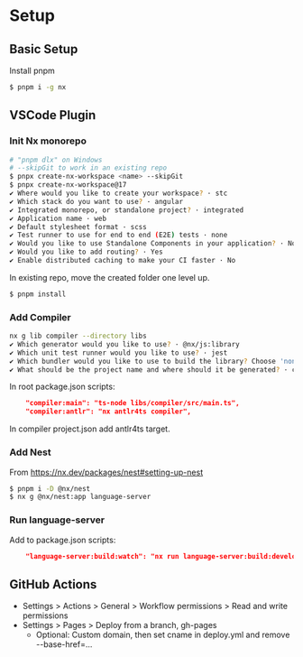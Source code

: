# Setup

## Basic Setup

Install pnpm

```sh
$ pnpm i -g nx
```

## VSCode Plugin

### Init Nx monorepo

```sh
# "pnpm dlx" on Windows
# --skipGit to work in an existing repo
$ pnpx create-nx-workspace <name> --skipGit
$ pnpx create-nx-workspace@17
✔ Where would you like to create your workspace? · stc
✔ Which stack do you want to use? · angular
✔ Integrated monorepo, or standalone project? · integrated
✔ Application name · web
✔ Default stylesheet format · scss
✔ Test runner to use for end to end (E2E) tests · none
✔ Would you like to use Standalone Components in your application? · No
✔ Would you like to add routing? · Yes
✔ Enable distributed caching to make your CI faster · No
```

In existing repo, move the created folder one level up.

```sh
$ pnpm install
```

### Add Compiler

```sh
nx g lib compiler --directory libs
✔ Which generator would you like to use? · @nx/js:library
✔ Which unit test runner would you like to use? · jest
✔ Which bundler would you like to use to build the library? Choose 'none' to skip build setup. · tsc
✔ What should be the project name and where should it be generated? · compiler @ libs/compiler
```

In root package.json scripts:

```json
    "compiler:main": "ts-node libs/compiler/src/main.ts",
    "compiler:antlr": "nx antlr4ts compiler",
```

In compiler project.json add antlr4ts target.

### Add Nest

From https://nx.dev/packages/nest#setting-up-nest

```sh
$ pnpm i -D @nx/nest
$ nx g @nx/nest:app language-server
```

### Run language-server

Add to package.json scripts:

```json
    "language-server:build:watch": "nx run language-server:build:development --watch",
```

## GitHub Actions

- Settings > Actions > General > Workflow permissions > Read and write permissions
- Settings > Pages > Deploy from a branch, gh-pages
  - Optional: Custom domain, then set cname in deploy.yml and remove --base-href=...
